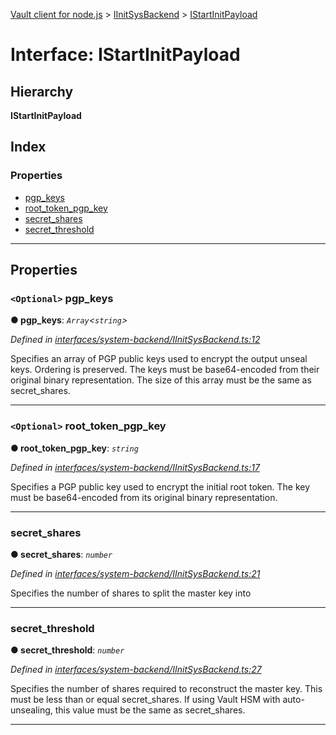 [Vault client for node.js](../README.md) > [IInitSysBackend](../modules/iinitsysbackend.md) > [IStartInitPayload](../interfaces/iinitsysbackend.istartinitpayload.md)

# Interface: IStartInitPayload

## Hierarchy

**IStartInitPayload**

## Index

### Properties

* [pgp_keys](iinitsysbackend.istartinitpayload.md#pgp_keys)
* [root_token_pgp_key](iinitsysbackend.istartinitpayload.md#root_token_pgp_key)
* [secret_shares](iinitsysbackend.istartinitpayload.md#secret_shares)
* [secret_threshold](iinitsysbackend.istartinitpayload.md#secret_threshold)

---

## Properties

<a id="pgp_keys"></a>

### `<Optional>` pgp_keys

**● pgp_keys**: *`Array`<`string`>*

*Defined in [interfaces/system-backend/IInitSysBackend.ts:12](https://github.com/theogravity/vault-tacular/blob/ffc4ac1/src/interfaces/system-backend/IInitSysBackend.ts#L12)*

Specifies an array of PGP public keys used to encrypt the output unseal keys. Ordering is preserved. The keys must be base64-encoded from their original binary representation. The size of this array must be the same as secret\_shares.

___
<a id="root_token_pgp_key"></a>

### `<Optional>` root_token_pgp_key

**● root_token_pgp_key**: *`string`*

*Defined in [interfaces/system-backend/IInitSysBackend.ts:17](https://github.com/theogravity/vault-tacular/blob/ffc4ac1/src/interfaces/system-backend/IInitSysBackend.ts#L17)*

Specifies a PGP public key used to encrypt the initial root token. The key must be base64-encoded from its original binary representation.

___
<a id="secret_shares"></a>

###  secret_shares

**● secret_shares**: *`number`*

*Defined in [interfaces/system-backend/IInitSysBackend.ts:21](https://github.com/theogravity/vault-tacular/blob/ffc4ac1/src/interfaces/system-backend/IInitSysBackend.ts#L21)*

Specifies the number of shares to split the master key into

___
<a id="secret_threshold"></a>

###  secret_threshold

**● secret_threshold**: *`number`*

*Defined in [interfaces/system-backend/IInitSysBackend.ts:27](https://github.com/theogravity/vault-tacular/blob/ffc4ac1/src/interfaces/system-backend/IInitSysBackend.ts#L27)*

Specifies the number of shares required to reconstruct the master key. This must be less than or equal secret\_shares. If using Vault HSM with auto-unsealing, this value must be the same as secret\_shares.

___

